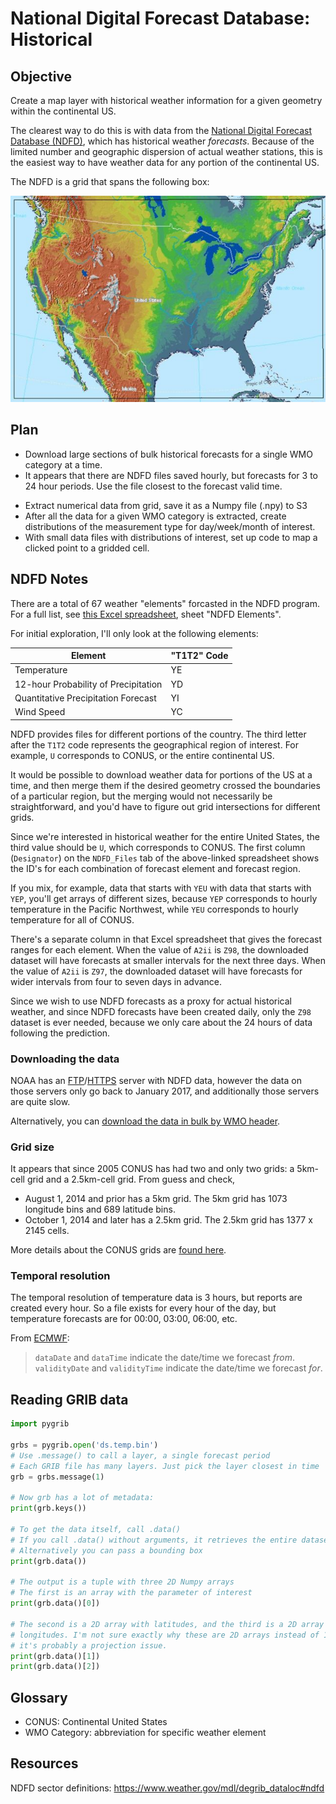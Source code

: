 # National Digital Forecast Database: Historical

## Objective

Create a map layer with historical weather information for a given geometry
within the continental US.

The clearest way to do this is with data from the [National Digital Forecast
Database (NDFD)][ndfd_home], which has historical weather _forecasts_. Because
of the limited number and geographic dispersion of actual weather stations, this
is the easiest way to have weather data for any portion of the continental US.

The NDFD is a grid that spans the following box:

![[CONUS bounds][ndfd_srs]](assets/conusGridSmall.jpg)

[ndfd_srs]: https://www.weather.gov/mdl/ndfd_srs
[ndfd_home]: https://www.ncdc.noaa.gov/data-access/model-data/model-datasets/national-digital-forecast-database-ndfd

## Plan

- Download large sections of bulk historical forecasts for a single WMO category at a time.
- It appears that there are NDFD files saved hourly, but forecasts for 3 to 24 hour periods. Use the file closest to the forecast valid time.
<!-- - Update index file to keep track of which files have been imported. -->
- Extract numerical data from grid, save it as a Numpy file (.npy) to S3
- After all the data for a given WMO category is extracted, create distributions of the measurement type for day/week/month of interest.
- With small data files with distributions of interest, set up code to map a clicked point to a gridded cell.

## NDFD Notes

There are a total of 67 weather "elements" forcasted in the NDFD program. For a
full list, see [this Excel spreadsheet][ndfd_elements.xls], sheet "NDFD
Elements".

[ndfd_elements.xls]: https://graphical.weather.gov/docs/NDFDelem_complete.xls

For initial exploration, I'll only look at the following elements:

| Element                              | "T1T2" Code |
|--------------------------------------|-------------|
| Temperature                          | YE          |
| 12-hour Probability of Precipitation | YD          |
| Quantitative Precipitation Forecast  | YI          |
| Wind Speed                           | YC          |

NDFD provides files for different portions of the country. The third letter
after the `T1T2` code represents the geographical region of interest. For
example, `U` corresponds to CONUS, or the entire continental US.

It would be possible to download weather data for portions of the US at a time,
and then merge them if the desired geometry crossed the boundaries of a
particular region, but the merging would not necessarily be straightforward, and
you'd have to figure out grid intersections for different grids.

Since we're interested in historical weather for the entire United States, the
third value should be `U`, which corresponds to CONUS. The first column
(`Designator`) on the `NDFD_Files` tab of the above-linked spreadsheet shows the
ID's for each combination of forecast element and forecast region.

If you mix, for example, data that starts with `YEU` with data that starts with
`YEP`, you'll get arrays of different sizes, because `YEP` corresponds to hourly
temperature in the Pacific Northwest, while `YEU` corresponds to hourly
temperature for all of CONUS.

There's a separate column in that Excel spreadsheet that gives the forecast
ranges for each element. When the value of `A2ii` is `Z98`, the downloaded
dataset will have forecasts at smaller intervals for the next three days. When
the value of `A2ii` is `Z97`, the downloaded dataset will have forecasts for
wider intervals from four to seven days in advance.

Since we wish to use NDFD forecasts as a proxy for actual historical weather,
and since NDFD forecasts have been created daily, only the `Z98` dataset is ever
needed, because we only care about the 24 hours of data following the
prediction.

### Downloading the data

NOAA has an [FTP][ndfd_ftp]/[HTTPS][ndfd_https] server with NDFD data, however
the data on those servers only go back to January 2017, and additionally those
servers are quite slow.

Alternatively, you can [download the data in bulk by WMO header][ndfd_bulk_wmo].

[ndfd_ftp]: ftp://nomads.ncdc.noaa.gov/NDFD/
[ndfd_https]: https://nomads.ncdc.noaa.gov/data/ndfd/
[ndfd_bulk_wmo]: https://www.ncdc.noaa.gov/has/HAS.FileAppRouter?datasetname=9959_02&subqueryby=STATION&applname=&outdest=FILE

### Grid size

It appears that since 2005 CONUS has had two and only two grids: a 5km-cell grid
and a 2.5km-cell grid. From guess and check,

- August 1, 2014 and prior has a 5km grid. The 5km grid has 1073 longitude bins and 689 latitude bins.
- October 1, 2014 and later has a 2.5km grid. The 2.5km grid has 1377 x 2145 cells.

More details about the CONUS grids are [found here](https://www.weather.gov/mdl/ndfd_srs).

### Temporal resolution

The temporal resolution of temperature data is 3 hours, but reports are created every hour. So a file exists for every hour of the day, but temperature forecasts are for 00:00, 03:00, 06:00, etc.

From [ECMWF](https://confluence.ecmwf.int/display/CKB/How+to+read+or+decode+a+GRIB+file):

> `dataDate` and `dataTime` indicate the date/time we forecast _from_. `validityDate` and `validityTime` indicate the date/time we forecast _for_.

## Reading GRIB data

```py
import pygrib

grbs = pygrib.open('ds.temp.bin')
# Use .message() to call a layer, a single forecast period
# Each GRIB file has many layers. Just pick the layer closest in time
grb = grbs.message(1)

# Now grb has a lot of metadata:
print(grb.keys())

# To get the data itself, call .data()
# If you call .data() without arguments, it retrieves the entire dataset
# Alternatively you can pass a bounding box
print(grb.data())

# The output is a tuple with three 2D Numpy arrays
# The first is an array with the parameter of interest
print(grb.data()[0])

# The second is a 2D array with latitudes, and the third is a 2D array with
# longitudes. I'm not sure exactly why these are 2D arrays instead of 1D, but
# it's probably a projection issue.
print(grb.data()[1])
print(grb.data()[2])
```

## Glossary

- CONUS: Continental United States
- WMO Category: abbreviation for specific weather element

## Resources

NDFD sector definitions: https://www.weather.gov/mdl/degrib_dataloc#ndfd